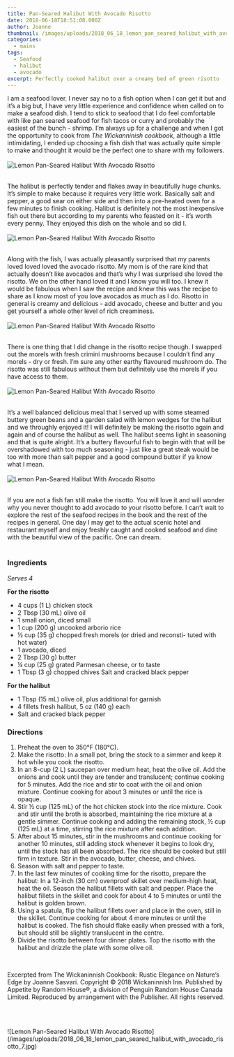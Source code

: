 ```yaml
---
title: Pan-Seared Halibut With Avocado Risotto
date: 2018-06-18T18:51:08.000Z
author: Joanne
thumbnail: /images/uploads/2018_06_18_lemon_pan_seared_halibut_with_avocado_risotto_1.jpg
categories:
  - mains
tags:
  - Seafood
  - halibut
  - avocado
excerpt: Perfectly cooked halibut over a creamy bed of green risotto
---
```

I am a seafood lover. I never say no to a fish option when I can get it but and it’s a big but, I have very little experience and confidence when called on to make a seafood dish. I tend to stick to seafood that I do feel comfortable with like pan seared seafood for fish tacos or curry and probably the easiest of the bunch - shrimp. I’m always up for a challenge and when I got the opportunity to cook from _The Wickanninish cookbook_, although a little intimidating, I ended up choosing a fish dish that was actually quite simple to make and thought it would be the perfect one to share with my followers.
</br>
</br>
![Lemon Pan-Seared Halibut With Avocado Risotto](/images/uploads/2018_06_18_lemon_pan_seared_halibut_with_avocado_risotto_2.jpg)
</br>
</br>

The halibut is perfectly tender and flakes away in beautifully huge chunks. It’s simple to make because it requires very little work.  Basically salt and pepper, a good sear on either side and then into a pre-heated oven for a few minutes to finish cooking. Halibut is definitely not the most inexpensive fish out there but according to my parents who feasted on it - it’s worth every penny. They enjoyed this dish on the whole and so did I.
</br>
</br>
![Lemon Pan-Seared Halibut With Avocado Risotto](/images/uploads/2018_06_18_lemon_pan_seared_halibut_with_avocado_risotto_3.jpg)
</br>
</br>

Along with the fish, I was actually pleasantly surprised that my parents loved loved loved the avocado risotto. My mom is of the rare kind that actually doesn’t like avocados and that’s why I was surprised she loved the risotto. We on the other hand loved it and I know you will too.  I knew it would be fabulous when I saw the recipe and knew this was the recipe to share as I know most of you love avocados as much as I do. Risotto in general is creamy and delicious - add avocado, cheese and butter and you get yourself a whole other level of rich creaminess.
</br>
</br>
![Lemon Pan-Seared Halibut With Avocado Risotto](/images/uploads/2018_06_18_lemon_pan_seared_halibut_with_avocado_risotto_4.jpg)
</br>
</br>

There is one thing that I did change in the risotto recipe though. I swapped out the morels with fresh crimini mushrooms because I couldn’t find any morels - dry or fresh. I’m sure  any other earthy flavoured mushroom do. The risotto was still fabulous without them but definitely use the morels if you have access to them.
</br>
</br>
![Lemon Pan-Seared Halibut With Avocado Risotto](/images/uploads/2018_06_18_lemon_pan_seared_halibut_with_avocado_risotto_5.jpg)
</br>
</br>

It’s a well balanced delicious meal that I served up with some steamed buttery green beans and a garden salad with lemon wedges for the halibut and we throughly enjoyed it! I will definitely be making the risotto again and again and of course the halibut as well. The halibut seems light in seasoning and that is quite alright. It’s a buttery flavourful fish to begin with that will be overshadowed with too much seasoning - just like a great steak would be too with more than salt pepper and a good compound butter if ya know what I mean.
</br>
</br>
![Lemon Pan-Seared Halibut With Avocado Risotto](/images/uploads/2018_06_18_lemon_pan_seared_halibut_with_avocado_risotto_6.jpg)
</br>
</br>

If you are not a fish fan still make the risotto. You will love it and will wonder why you never thought to add avocado to your risotto before. I can’t wait to explore the rest of the seafood recipes in the book and the rest of the recipes in general. One day I may get to the actual scenic hotel and restaurant myself and enjoy freshly caught and cooked seafood and dine with the beautiful view of the pacific. One can dream.
</br>
</br>

### Ingredients

_Serves 4_

**For the risotto**

* 4 cups (1 L) chicken stock
* 2 Tbsp (30 mL) olive oil
* 1 small onion, diced small
* 1 cup (200 g) uncooked arborio rice
* ½ cup (35 g) chopped fresh morels (or dried and reconsti- tuted with hot water)
* 1 avocado, diced
* 2 Tbsp (30 g) butter
* ¼ cup (25 g) grated Parmesan cheese, or to taste
* 1 Tbsp (3 g) chopped chives Salt and cracked black pepper

**For the halibut**

* 1 Tbsp (15 mL) olive oil, plus additional for garnish
* 4 fillets fresh halibut, 5 oz (140 g) each
* Salt and cracked black pepper

### Directions

1. Preheat the oven to 350°F (180°C).
2. Make the risotto: In a small pot, bring the stock to a simmer and keep it hot while you cook the risotto.
3. In an 8-cup (2 L) saucepan over medium heat, heat the olive oil. Add the onions and cook until they are tender and translucent; continue cooking for 5 minutes. Add the rice and stir to coat with the oil and onion mixture. Continue cooking for about 3 minutes or until the rice is opaque.
4. Stir ½ cup (125 mL) of the hot chicken stock into the rice mixture. Cook and stir until the broth is absorbed, maintaining the rice mixture at a gentle simmer. Continue cooking and adding the remaining stock, ½ cup (125 mL) at a time, stirring the rice mixture after each addition.
5. After about 15 minutes, stir in the mushrooms and continue cooking for another 10 minutes, still adding stock whenever it begins to look dry, until the stock has all been absorbed. The rice should be cooked but still firm in texture. Stir in the avocado, butter, cheese, and chives. 
6. Season with salt and pepper to taste.
7. In the last few minutes of cooking time for the risotto, prepare the halibut: In a 12-inch (30 cm) ovenproof skillet over medium-high heat, heat the oil. Season the halibut fillets with salt and pepper. Place the halibut fillets in the skillet and cook for about 4 to 5 minutes or until the halibut is golden brown.
8. Using a spatula, flip the halibut fillets over and place in the oven, still in the skillet. Continue cooking for about 4 more minutes or until the halibut is cooked. The fish should flake easily when pressed with a fork, but should still be slightly translucent in the centre.
9. Divide the risotto between four dinner plates. Top the risotto with the halibut and drizzle the plate with some olive oil.

</br>

Excerpted from The Wickaninnish Cookbook: Rustic Elegance on Nature’s Edge by Joanne Sasvari. Copyright © 2018 Wickaninnish Inn. Published by Appetite by Random House®, a division of Penguin Random House Canada Limited. Reproduced by arrangement with the Publisher. All rights reserved.

</br>

</br>


!\[Lemon Pan-Seared Halibut With Avocado Risotto](/images/uploads/2018_06_18_lemon_pan_seared_halibut_with_avocado_risotto_7.jpg)
